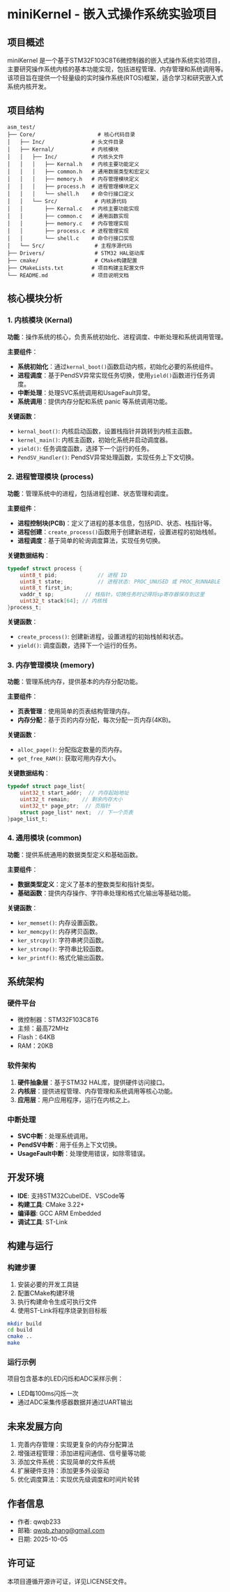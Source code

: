# miniKernel - 嵌入式操作系统实验项目

## 项目概述

miniKernel 是一个基于STM32F103C8T6微控制器的嵌入式操作系统实验项目，主要研究操作系统内核的基本功能实现，包括进程管理、内存管理和系统调用等。该项目旨在提供一个轻量级的实时操作系统(RTOS)框架，适合学习和研究嵌入式系统内核开发。

## 项目结构

```
asm_test/
├── Core/                    # 核心代码目录
│   ├── Inc/               # 头文件目录
│   ├── Kernal/            # 内核模块
│   │   ├── Inc/           # 内核头文件
│   │   │   ├── Kernal.h   # 内核主要功能定义
│   │   │   ├── common.h   # 通用数据类型和宏定义
│   │   │   ├── memory.h   # 内存管理模块定义
│   │   │   ├── process.h  # 进程管理模块定义
│   │   │   └── shell.h    # 命令行接口定义
│   │   └── Src/            # 内核源代码
│   │       ├── Kernal.c   # 内核主要功能实现
│   │       ├── common.c   # 通用函数实现
│   │       ├── memory.c   # 内存管理实现
│   │       ├── process.c  # 进程管理实现
│   │       └── shell.c    # 命令行接口实现
│   └── Src/                # 主程序源代码
├── Drivers/                # STM32 HAL驱动库
├── cmake/                  # CMake构建配置
├── CMakeLists.txt         # 项目构建主配置文件
└── README.md              # 项目说明文档
```

## 核心模块分析

### 1. 内核模块 (Kernal)

**功能**：操作系统的核心，负责系统初始化、进程调度、中断处理和系统调用管理。

**主要组件**：
- **系统初始化**：通过`kernal_boot()`函数启动内核，初始化必要的系统组件。
- **进程调度**：基于PendSV异常实现任务切换，使用`yield()`函数进行任务调度。
- **中断处理**：处理SVC系统调用和UsageFault异常。
- **系统调用**：提供内存分配和系统 panic 等系统调用功能。

**关键函数**：
- `kernal_boot()`: 内核启动函数，设置栈指针并跳转到内核主函数。
- `kernel_main()`: 内核主函数，初始化系统并启动调度器。
- `yield()`: 任务调度函数，选择下一个运行的任务。
- `PendSV_Handler()`: PendSV异常处理函数，实现任务上下文切换。

### 2. 进程管理模块 (process)

**功能**：管理系统中的进程，包括进程创建、状态管理和调度。

**主要组件**：
- **进程控制块(PCB)**：定义了进程的基本信息，包括PID、状态、栈指针等。
- **进程创建**：`create_process()`函数用于创建新进程，设置进程的初始栈帧。
- **进程调度**：基于简单的轮询调度算法，实现任务切换。

**关键数据结构**：
```c
typedef struct process {
    uint8_t pid;             // 进程 ID
    uint8_t state;           // 进程状态: PROC_UNUSED 或 PROC_RUNNABLE
    uint8_t first_in;
    vaddr_t sp;          // 栈指针，切换任务时记得将sp寄存器保存到这里
    uint32_t stack[64]; // 内核栈
}process_t;
```

**关键函数**：
- `create_process()`: 创建新进程，设置进程的初始栈帧和状态。
- `yield()`: 调度函数，选择下一个运行的任务。

### 3. 内存管理模块 (memory)

**功能**：管理系统内存，提供基本的内存分配功能。

**主要组件**：
- **页表管理**：使用简单的页表结构管理内存。
- **内存分配**：基于页的内存分配，每次分配一页内存(4KB)。

**关键函数**：
- `alloc_page()`: 分配指定数量的页内存。
- `get_free_RAM()`: 获取可用内存大小。

**关键数据结构**：
```c
typedef struct page_list{
    uint32_t start_addr;  // 内存起始地址
    uint32_t remain;    // 剩余内存大小
    uint32_t* page_ptr;  // 页指针
    struct page_list* next;  // 下一个页表
}page_list_t;
```

### 4. 通用模块 (common)

**功能**：提供系统通用的数据类型定义和基础函数。

**主要组件**：
- **数据类型定义**：定义了基本的整数类型和指针类型。
- **基础函数**：提供内存操作、字符串处理和格式化输出等基础功能。

**关键函数**：
- `ker_memset()`: 内存设置函数。
- `ker_memcpy()`: 内存拷贝函数。
- `ker_strcpy()`: 字符串拷贝函数。
- `ker_strcmp()`: 字符串比较函数。
- `ker_printf()`: 格式化输出函数。

## 系统架构

### 硬件平台
- 微控制器：STM32F103C8T6
- 主频：最高72MHz
- Flash：64KB
- RAM：20KB

### 软件架构
1. **硬件抽象层**：基于STM32 HAL库，提供硬件访问接口。
2. **内核层**：提供进程管理、内存管理和系统调用等核心功能。
3. **应用层**：用户应用程序，运行在内核之上。

### 中断处理
- **SVC中断**：处理系统调用。
- **PendSV中断**：用于任务上下文切换。
- **UsageFault中断**：处理使用错误，如除零错误。

## 开发环境

- **IDE**: 支持STM32CubeIDE、VSCode等
- **构建工具**: CMake 3.22+
- **编译器**: GCC ARM Embedded
- **调试工具**: ST-Link

## 构建与运行

### 构建步骤
1. 安装必要的开发工具链
2. 配置CMake构建环境
3. 执行构建命令生成可执行文件
4. 使用ST-Link将程序烧录到目标板

```bash
mkdir build
cd build
cmake ..
make
```

### 运行示例
项目包含基本的LED闪烁和ADC采样示例：
- LED每100ms闪烁一次
- 通过ADC采集传感器数据并通过UART输出

## 未来发展方向

1. 完善内存管理：实现更复杂的内存分配算法
2. 增强进程管理：添加进程间通信、信号量等功能
3. 添加文件系统：实现简单的文件系统
4. 扩展硬件支持：添加更多外设驱动
5. 优化调度算法：实现优先级调度和时间片轮转

## 作者信息

- 作者: qwqb233
- 邮箱: qwqb.zhang@gmail.com
- 日期: 2025-10-05

## 许可证

本项目遵循开源许可证，详见LICENSE文件。